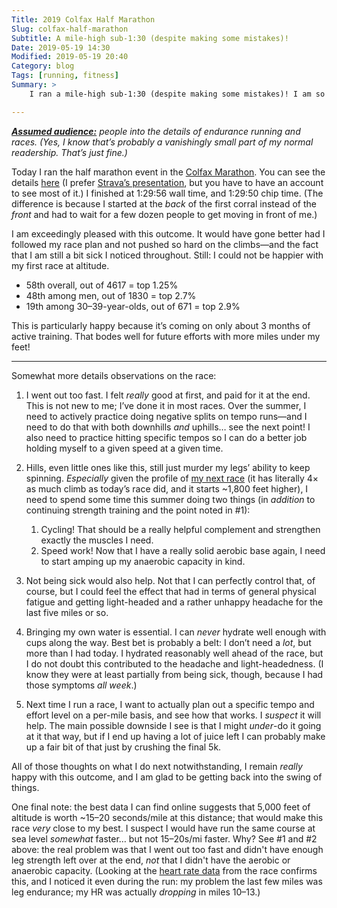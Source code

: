 ```yaml
---
Title: 2019 Colfax Half Marathon
Slug: colfax-half-marathon
Subtitle: A mile-high sub-1:30 (despite making some mistakes)!
Date: 2019-05-19 14:30
Modified: 2019-05-19 20:40
Category: blog
Tags: [running, fitness]
Summary: >
    I ran a mile-high sub-1:30 (despite making some mistakes)! I am so very happy with this outcome—though of course I’m already thinking about how to beat it in my next race.

---
```


<i><b>[Assumed audience:][aa]</b> people into the details of endurance running and races. (Yes, I know that’s probably a vanishingly small part of my normal readership. That’s just fine.)</i>

[aa]: https://www.chriskrycho.com/2018/assumed-audiences.html

Today I ran the half marathon event in the [Colfax Marathon][colfax]. You can see the details [here][ra] (I prefer [Strava’s presentation][strava], but you have to have an account to see most of it.) I finished at 1:29:56 wall time, and 1:29:50 chip time. (The difference is because I started at the *back* of the first corral instead of the *front* and had to wait for a few dozen people to get moving in front of me.)

[colfax]: https://www.runcolfax.org
[ra]: https://www.runningahead.com/logs/2667b469aeda433382cbcc8ed413d964/workouts/b6d8515e11024cd5badd240ef0515b11
[strava]: https://www.strava.com/activities/2380401838/overview

I am exceedingly pleased with this outcome. It would have gone better had I followed my race plan and not pushed so hard on the climbs—and the fact that I am still a bit sick I noticed throughout. Still: I could not be happier with my first race at altitude.

- 58th overall, out of 4617 = top 1.25%
- 48th among men, out of 1830 = top 2.7%
- 19th among 30–39-year-olds, out of 671 = top 2.9%

This is particularly happy because it’s coming on only about 3 months of active training. That bodes well for future efforts with more miles under my feet!

---

Somewhat more details observations on the race:

1. I went out too fast. I felt *really* good at first, and paid for it at the end. This is not new to me; I’ve done it in most races. Over the summer, I need to actively practice doing negative splits on tempo runs—and I need to do that with both downhills *and* uphills… see the next point! I also need to practice hitting specific tempos so I can do a better job holding myself to a given speed at a given time.

2. Hills, even little ones like this, still just murder my legs’ ability to keep spinning. *Especially* given the profile of [my next race][plhm] (it has literally 4× as much climb as today’s race did, and it starts ~1,800 feet higher), I need to spend some time this summer doing two things (in *addition* to continuing strength training and the point noted in #1):
    1. Cycling! That should be a really helpful complement and strengthen exactly the muscles I need.
    2. Speed work! Now that I have a really solid aerobic base again, I need to start amping up my anaerobic capacity in kind.

3. Not being sick would also help. Not that I can perfectly control that, of course, but I could feel the effect that had in terms of general physical fatigue and getting light-headed and a rather unhappy headache for the last five miles or so.

4. Bringing my own water is essential. I can *never* hydrate well enough with cups along the way. Best bet is probably a belt: I don’t need a *lot*, but more than I had today. I hydrated reasonably well ahead of the race, but I do not doubt this contributed to the headache and light-headedness. (I know they were at least partially from being sick, though, because I had those symptoms *all week*.)

5. Next time I run a race, I want to actually plan out a specific tempo and effort level on a per-mile basis, and see how that works. I *suspect* it will help. The main possible downside I see is that I might *under*-do it going at it that way, but if I end up having a lot of juice left I can probably make up a fair bit of that just by crushing the final 5k.

All of those thoughts on what I do next notwithstanding, I remain *really* happy with this outcome, and I am glad to be getting back into the swing of things.

One final note: the best data I can find online suggests that 5,000 feet of altitude is worth ~15–20 seconds/mile at this distance; that would make this race *very* close to my best. I suspect I would have run the same course at sea level *somewhat* faster… but not 15–20s/mi faster. Why? See #1 and #2 above: the real problem was that I went out too fast and didn't have enough leg strength left over at the end, *not* that I didn't have the aerobic or anaerobic capacity. (Looking at the [heart rate data][hr] from the race confirms this, and I noticed it even during the run: my problem the last few miles was leg endurance; my HR was actually *dropping* in miles 10–13.)

[plhm]: https://www.strava.com/routes/18686447
[hr]: https://www.strava.com/activities/2380401838/overview